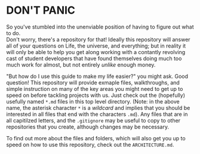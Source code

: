 # DON'T PANIC

So you've stumbled into the unenviable position of having to figure out what to do.  
Don't worry, there's a repository for that!  Ideally this repository will answer 
all of your questions on Life, the universe, and everything; but in reality it 
will only be able to help you get along working with a contantly revolving cast of
student developers that have found themselves doing much too much work for almost,
but not entirely *unlike* enough money.

"But how do I use this guide to make my life easier?" you might ask.  Good question!
This repository will provide exmaple files, walkthroughs, and simple instruction on
many of the key areas you might need to get up to speed on before tackling projects
with us.  Just check out the (hopefully) usefully named `*.md` files in this top 
level directory. (Note: in the above name, the asterisk character `*` is a *wildcard*
and implies that you should be interested in all files that end with the characters 
`.md`).  Any files that are in all capitilzed letters, and the `.gitignore`  may be 
useful to copy to other repositories that you create, although changes may be 
necessary. 

To find out more about the files and folders, which will also get you up to speed on
how to use this repository, check out the `ARCHITECTURE.md`. 




